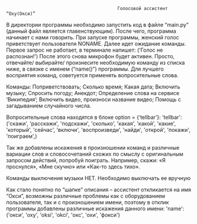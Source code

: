		                                      Голосовой ассистент “Oxy(Окси)”
    
  В директории программы необходимо запустить код в файле “main.py” (данный файл является главенствующим). После чего, программа начинает с нами говорить. При запуске 
программы, женский голос приветствует пользователя NONAME. Далее идет ожидание команды. Первое запрос не работает, в терминале напишет: ('Голос не распознан!')
После этого снова микрофон будет активен. Просто, отвечайте/ выбирайте/ произнесите необходимую команду из списка ниже, в связке с именем (“name()”) программы. 
Для лучшего восприятия команд, советуется применять вопросительные слова.

  Команды:
  Поприветствовать;
  Сколько время;
  Какая дата;
  Включить музыку;
  Спросить погоду; 
  Анекдот;
  Определение слова на сервисе ‘Википедия’;
  Включить видео, произноси название видео;
  Помощь с загадыванием случайного числа.
	
Вопросительные слова находятся в блоке option = {‘tellbar’}:
    'tellbar': ('скажи', 'расскажи', 'подскажи', 'сколько', 'какая', 'какой', 'какие', 'который', 'сейчас', 'включи', 
    'воспроизведи', 'найди', 'открой', 'покажи', 'поиграем',)

Так же добавлены искажения в произношении команд и различные вариации слов и словосочетаний схожих по смыслу 
с оригинальным запросом действий, попробуй поиграть. Например, скажи: «Я проснулся», «Мне скучно» или «Как-то здесь тихо».
	
Команды выключения музыки НЕТ. Необходимо выключать ее вручную

Как стало понятно по “шапке” описания – ассистент откликается на имя “Окси”, возможны различные проблемы как 
с оборудованием пользователя, так и с произношением имени, поэтому в отклик программы добавлены различные 
искажения данного имени:
    'name': ('окси', 'oxy', 'oksi', 'okci', 'окс', 'охи', 'фокси')


